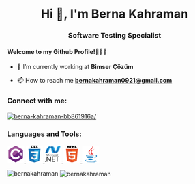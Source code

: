 <h1 align="center">Hi 👋, I'm Berna Kahraman</h1>
<h3 align="center">Software Testing Specialist</h3>

<h4 align="left">Welcome to my Github Profile!🙋🏽‍♀️ </h4>

- 🔭 I’m currently working at **Bimser Çözüm**

- 📫 How to reach me **bernakahraman0921@gmail.com**

<h3 align="left">Connect with me:</h3>
<p align="left">
<a href="https://linkedin.com/in/berna-kahraman-bb861916a/" target="blank"><img align="center" src="https://cdn.jsdelivr.net/npm/simple-icons@3.0.1/icons/linkedin.svg" alt="berna-kahraman-bb861916a/" height="30" width="40" /></a>
</p>

<h3 align="left">Languages and Tools:</h3>
<p align="left"> <a href="https://www.w3schools.com/cs/" target="_blank"> <img src="https://raw.githubusercontent.com/devicons/devicon/master/icons/csharp/csharp-original.svg" alt="csharp" width="40" height="40"/> </a> <a href="https://www.w3schools.com/css/" target="_blank"> <img src="https://raw.githubusercontent.com/devicons/devicon/master/icons/css3/css3-original-wordmark.svg" alt="css3" width="40" height="40"/> </a> <a href="https://dotnet.microsoft.com/" target="_blank"> <img src="https://raw.githubusercontent.com/devicons/devicon/master/icons/dot-net/dot-net-original-wordmark.svg" alt="dotnet" width="40" height="40"/> </a> <a href="https://www.w3.org/html/" target="_blank"> <img src="https://raw.githubusercontent.com/devicons/devicon/master/icons/html5/html5-original-wordmark.svg" alt="html5" width="40" height="40"/> </a> <a href="https://www.java.com" target="_blank"> <img src="https://raw.githubusercontent.com/devicons/devicon/master/icons/java/java-original.svg" alt="java" width="40" height="40"/> </a> </p>

<p><img align="left" src="https://github-readme-stats.vercel.app/api/top-langs?username=BernaKahraman&show_icons=true&locale=en&layout=compact" alt="bernakahraman" /></p>

<p>&nbsp;<img align="center" src="https://github-readme-stats.vercel.app/api?username=BernaKahraman&show_icons=true&locale=en" alt="bernakahraman" /></p>


